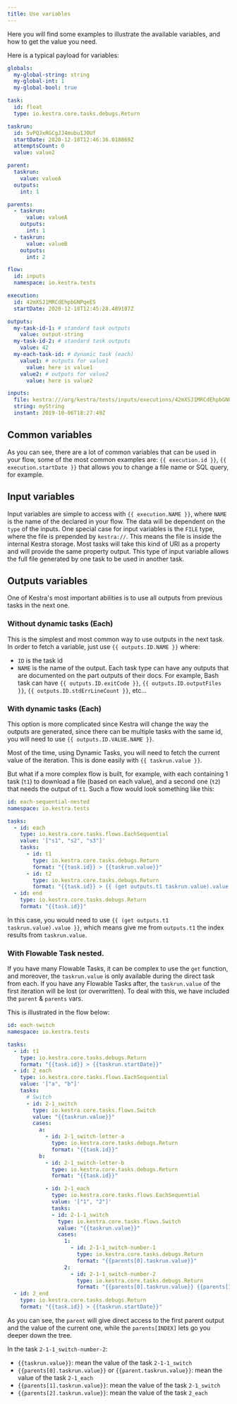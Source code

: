 ```yaml
---
title: Use variables
---
```


Here you will find some examples to illustrate the available variables, and how to get the value you need.

Here is a typical payload for variables:

```yaml
globals:
  my-global-string: string
  my-global-int: 1
  my-global-bool: true

task:
  id: float
  type: io.kestra.core.tasks.debugs.Return

taskrun:
  id: 5vPQJxRGCgJJ4mubuIJOUf
  startDate: 2020-12-18T12:46:36.018869Z
  attemptsCount: 0
  value: value2

parent:
  taskrun:
    value: valueA
  outputs:
    int: 1

parents:
  - taskrun:
      value: valueA
    outputs:
      int: 1
  - taskrun:
      value: valueB
    outputs:
      int: 2

flow:
  id: inputs
  namespace: io.kestra.tests

execution:
  id: 42mXSJ1MRCdEhpbGNPqeES
  startDate: 2020-12-18T12:45:28.489187Z

outputs:
  my-task-id-1: # standard task outputs
    value: output-string
  my-task-id-2: # standard task outputs
    value: 42
  my-each-task-id: # dynamic task (each)
    value1: # outputs for value1
      value: here is value1
    value2: # outputs for value2
      value: here is value2

inputs:
  file: kestra:///org/kestra/tests/inputs/executions/42mXSJ1MRCdEhpbGNPqeES/inputs/file/application.yml
  string: myString
  instant: 2019-10-06T18:27:49Z
```


## Common variables
As you can see, there are a lot of common variables that can be used in your flow, some of the most common examples are: `{{ execution.id }}`, `{{ execution.startDate }}` that allows you to change a file name or SQL query, for example.

## Input variables
Input variables are simple to access with `{{ execution.NAME }}`, where `NAME` is the name of the declared in your flow. The data will be dependent on the `type` of the inputs.
One special case for input variables is the `FILE` type, where the file is prepended by `kestra://`. This means the file is inside the internal Kestra storage. Most tasks will take this kind of URI as a property and will provide the same property output. This type of input variable allows the full file generated by one task to be used in another task.

## Outputs variables
One of Kestra's most important abilities is to use all outputs from previous tasks in the next one.

### Without dynamic tasks (Each)
This is the simplest and most common way to use outputs in the next task. In order to fetch a variable, just use `{{ outputs.ID.NAME }}` where:
* `ID` is the task id
* `NAME` is the name of the output. Each task type can have any outputs that are documented on the part outputs of their docs. For example, Bash task can have `{{ outputs.ID.exitCode }}`, `{{ outputs.ID.outputFiles }}`, `{{ outputs.ID.stdErrLineCount }}`, etc...

### With dynamic tasks (Each)
This option is more complicated since Kestra will change the way the outputs are generated, since there can be multiple tasks with the same id, you will need to use `{{ outputs.ID.VALUE.NAME }}`.

Most of the time, using Dynamic Tasks, you will need to fetch the current value of the iteration. This is done easily with `{{ taskrun.value }}`.

But what if a more complex flow is built, for example, with each containing 1 task (`t1`) to download a file (based on each value), and a second one (`t2`) that needs the output of `t1`. Such a flow would look something like this:

```yaml
id: each-sequential-nested
namespace: io.kestra.tests

tasks:
  - id: each
    type: io.kestra.core.tasks.flows.EachSequential
    value: '["s1", "s2", "s3"]'
    tasks:
      - id: t1
        type: io.kestra.core.tasks.debugs.Return
        format: "{{task.id}} > {{taskrun.value}}"
      - id: t2
        type: io.kestra.core.tasks.debugs.Return
        format: "{{task.id}} > {{ (get outputs.t1 taskrun.value).value }} > {{taskrun.startDate}}"
  - id: end
    type: io.kestra.core.tasks.debugs.Return
    format: "{{task.id}}"
```

In this case, you would need to use `{{ (get outputs.t1 taskrun.value).value }}`, which means give me from `outputs.t1` the index results from `taskrun.value`.

### With Flowable Task nested.
If you have many Flowable Tasks, it can be complex to use the `get` function, and moreover, the `taskrun.value` is only available during the direct task from each. If you have any Flowable Tasks after, the `taskrun.value` of the first iteration will be lost (or overwritten). To deal with this, we have included the `parent` & `parents` vars.

This is illustrated in the flow below:

```yaml
id: each-switch
namespace: io.kestra.tests

tasks:
  - id: t1
    type: io.kestra.core.tasks.debugs.Return
    format: "{{task.id}} > {{taskrun.startDate}}"
  - id: 2_each
    type: io.kestra.core.tasks.flows.EachSequential
    value: '["a", "b"]'
    tasks:
      # Switch
      - id: 2-1_switch
        type: io.kestra.core.tasks.flows.Switch
        value: "{{taskrun.value}}"
        cases:
          a:
            - id: 2-1_switch-letter-a
              type: io.kestra.core.tasks.debugs.Return
              format: "{{task.id}}"
          b:
            - id: 2-1_switch-letter-b
              type: io.kestra.core.tasks.debugs.Return
              format: "{{task.id}}"

            - id: 2-1_each
              type: io.kestra.core.tasks.flows.EachSequential
              value: '["1", "2"]'
              tasks:
              - id: 2-1-1_switch
                type: io.kestra.core.tasks.flows.Switch
                value: "{{taskrun.value}}"
                cases:
                  1:
                    - id: 2-1-1_switch-number-1
                      type: io.kestra.core.tasks.debugs.Return
                      format: "{{parents[0].taskrun.value}}"
                  2:
                    - id: 2-1-1_switch-number-2
                      type: io.kestra.core.tasks.debugs.Return
                      format: "{{parents[0].taskrun.value}} {{parents[1].taskrun.value}}"
  - id: 2_end
    type: io.kestra.core.tasks.debugs.Return
    format: "{{task.id}} > {{taskrun.startDate}}"

```

As you can see, the `parent` will give direct access to the first parent output and the value of the current one, while the `parents[INDEX]` lets go you deeper down the tree.

In the task `2-1-1_switch-number-2`:
- `{{taskrun.value}}`: mean the value of the task `2-1-1_switch`
- `{{parents[0].taskrun.value}}` or `{{parent.taskrun.value}}`: mean the value of the task `2-1_each`
- `{{parents[1].taskrun.value}}`: mean the value of the task `2-1_switch`
- `{{parents[2].taskrun.value}}`: mean the value of the task `2_each`
